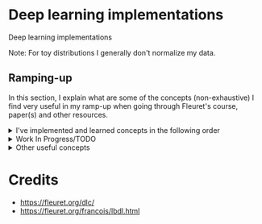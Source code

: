 # Deep learning implementations

Deep learning implementations

Note: For toy distributions I generally don't normalize my data.

## Ramping-up

In this section, I explain what are some of the concepts (non-exhaustive) I find very useful in my ramp-up when going through Fleuret's course, paper(s) and other resources.


<details>
  <summary>I've implemented and learned concepts in the following order</summary>
  
- A CNN from scratch (convolution and transposed convolutions from scratch) (although my backpropagation from scratch didn't work due to tensor shape mismatches)
- Maximum (log)-likelihood, Maximum A Posterior, Cross-Entropy Loss
- Deep Auto-Encoder (AE) using convnets (with transposed convolutions for the decoder)
- Deep Denoising AE
- Variational AE (although it didn't really give good results)
- Non-Volume Preserving Networks with coupling layers
- Generative Adversarial Networks (although it didn't really give good results)
- Noise Conditional Score Networks (on my toy distributions) (a.k.a Score matching with Langevin Dynamics (SMLD))
- Denoising Diffusion Probabilistic Model (on my toy distributions)
- EDM diffusion model based on [the paper](https://arxiv.org/abs/2206.00364) by Karras et al. (currently in a private repository, can generate unconditionally and conditionally for FashionMNIST and CIFAR-10 with Classifier-Free Guidance. Can generate also faces from CelebA.). The model is a U-net with residual blocks and multi-head self attention blocks (self-attention in lower resolution blocks.)
</details>

<details>
  <summary>Work In Progress/TODO</summary>

- Noise Conditional Score Networks on CIFAR-10 or FashionMNIST (not working yet so I didn't upload it)
- Denoising Diffusion Probabilistic Model (not working yet so I didn't upload it)
- Generative Pre-trained Transformer, decoder-only part of the Transformer (not completely working, issues with long-term dependencies)
- TODO: Latent Diffusion Model by using a diffusion model in the latent space. Encoder and decoder from VQ-VAE or VQ-GAN.
- TODO: Video diffusion (based on GAIA-1 and TECO) where the dynamics & temporal consistency come from a transformer and realistic/detailed videos come from the diffusion model. The transformer would be working on tokens obtained from the Vector-quantization and the diffusion model would be generating frames conditionned on generated tokens (by AR transformer). Note: from the encoder-decoder pair, the diffusion model replaces the decoder. 
</details>

<details>
  <summary>Other useful concepts</summary>
  
- Information theoretical concepts:
  - Entropy
  - Cross-entropy
  - Mutual Information
  - Kullback-Leibler divergence
- Metaheuristics for optimization concepts:
  - Particle Swarm Optimization (interesting relation to the Momentum optimization method)
  - Simulated Annealing (interesting relation to the Noise Conditional Score Network)
  - (Genetic algorithms)
- Modelisation and simulation of natural phenomena concepts:
  - Monte-Carlo Markov Chain
  - Diffusion Process
- Other:
  - Importance-Sampling
  - Moving averages (incl. Exponentially Weighted Moving Averages)

  
</details>

# Credits
- https://fleuret.org/dlc/
- https://fleuret.org/francois/lbdl.html
